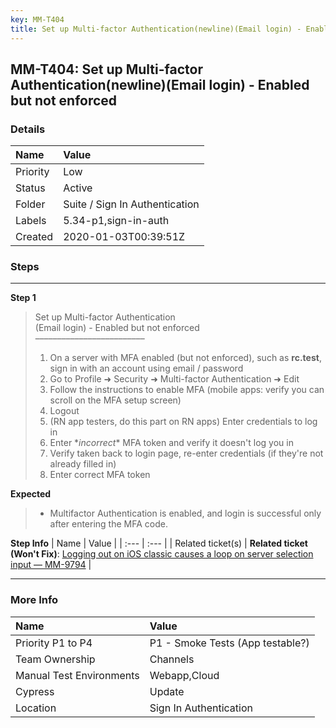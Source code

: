 ```yaml
---
key: MM-T404
title: Set up Multi-factor Authentication(newline)(Email login) - Enabled but not enforced
---
```


## MM-T404: Set up Multi-factor Authentication(newline)(Email login) - Enabled but not enforced

### Details

| Name     | Value                          |
| :------- | :----------------------------- |
| Priority | Low                            |
| Status   | Active                         |
| Folder   | Suite / Sign In Authentication |
| Labels   | 5.34-p1,sign-in-auth           |
| Created  | 2020-01-03T00:39:51Z           |

### Steps

<hr/>

**Step 1**

> <article>Set up Multi-factor Authentication<br />(Email login) - Enabled but not enforced<br />–––––––––––––––––––––––––<ol><li>On a server with MFA enabled (but not enforced), such as <strong>rc.test</strong>, sign in with an account using email / password</li><li>Go to Profile ➜ Security ➜ Multi-factor Authentication ➜ Edit</li><li>Follow the instructions to enable MFA (mobile apps: verify you can scroll on the MFA setup screen)</li><li>Logout</li><li>(RN app testers, do this part on RN apps) Enter credentials to log in</li><li>Enter *<em>incorrect</em>* MFA token and verify it doesn't log you in</li><li>Verify taken back to login page, re-enter credentials (if they're not already filled in)</li><li>Enter correct MFA token</li></ol></article>

**Expected**

> <article><ul><li>Multifactor Authentication is enabled, and login is successful only after entering the MFA code.</li></ul></article>

**Step Info**
| Name | Value |
| :--- | :--- |
| Related ticket(s) | <strong>Related ticket (Won't Fix)</strong>: <a href="https://mattermost.atlassian.net/browse/MM-9794" rel="noopener noreferrer" target="_blank">Logging out on iOS classic causes a loop on server selection input — MM-9794</a> |

<hr/>

### More Info

| Name                     | Value                            |
| :----------------------- | :------------------------------- |
| Priority P1 to P4        | P1 - Smoke Tests (App testable?) |
| Team Ownership           | Channels                         |
| Manual Test Environments | Webapp,Cloud                     |
| Cypress                  | Update                           |
| Location                 | Sign In Authentication           |
